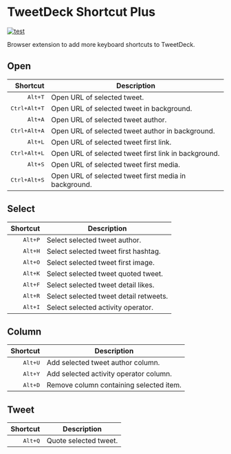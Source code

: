 # TweetDeck Shortcut Plus

[![test](https://github.com/r7kamura/tweetdeck-shortcut-plus/actions/workflows/test.yml/badge.svg)](https://github.com/r7kamura/tweetdeck-shortcut-plus/actions/workflows/test.yml)

Browser extension to add more keyboard shortcuts to TweetDeck.

## Open

|              Shortcut | Description                                           |
| --------------------: | ----------------------------------------------------- |
|      <kbd>Alt+T</kbd> | Open URL of selected tweet.                           |
| <kbd>Ctrl+Alt+T</kbd> | Open URL of selected tweet in background.             |
|      <kbd>Alt+A</kbd> | Open URL of selected tweet author.                    |
| <kbd>Ctrl+Alt+A</kbd> | Open URL of selected tweet author in background.      |
|      <kbd>Alt+L</kbd> | Open URL of selected tweet first link.                |
| <kbd>Ctrl+Alt+L</kbd> | Open URL of selected tweet first link in background.  |
|      <kbd>Alt+S</kbd> | Open URL of selected tweet first media.               |
| <kbd>Ctrl+Alt+S</kbd> | Open URL of selected tweet first media in background. |

## Select

|         Shortcut | Description                            |
| ---------------: | -------------------------------------- |
| <kbd>Alt+P</kbd> | Select selected tweet author.          |
| <kbd>Alt+H</kbd> | Select selected tweet first hashtag.   |
| <kbd>Alt+O</kbd> | Select selected tweet first image.     |
| <kbd>Alt+K</kbd> | Select selected tweet quoted tweet.    |
| <kbd>Alt+F</kbd> | Select selected tweet detail likes.    |
| <kbd>Alt+R</kbd> | Select selected tweet detail retweets. |
| <kbd>Alt+I</kbd> | Select selected activity operator.     |

## Column

|         Shortcut | Description                             |
| ---------------: | --------------------------------------- |
| <kbd>Alt+U</kbd> | Add selected tweet author column.       |
| <kbd>Alt+Y</kbd> | Add selected activity operator column.  |
| <kbd>Alt+D</kbd> | Remove column containing selected item. |

## Tweet

|         Shortcut | Description           |
| ---------------: | --------------------- |
| <kbd>Alt+Q</kbd> | Quote selected tweet. |
